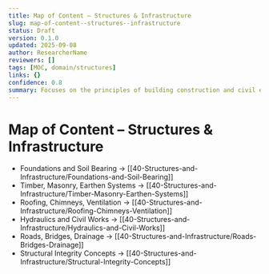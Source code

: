 ```yaml
---
title: Map of Content – Structures & Infrastructure
slug: map-of-content--structures--infrastructure
status: Draft
version: 0.1.0
updated: 2025-09-08
author: ResearcherName
reviewers: []
tags: [MOC, domain/structures]
links: {}
confidence: 0.8
summary: Focuses on the principles of building construction and civil engineering.
---
```


# Map of Content – Structures & Infrastructure

- Foundations and Soil Bearing → [[40-Structures-and-Infrastructure/Foundations-and-Soil-Bearing]]
- Timber, Masonry, Earthen Systems → [[40-Structures-and-Infrastructure/Timber-Masonry-Earthen-Systems]]
- Roofing, Chimneys, Ventilation → [[40-Structures-and-Infrastructure/Roofing-Chimneys-Ventilation]]
- Hydraulics and Civil Works → [[40-Structures-and-Infrastructure/Hydraulics-and-Civil-Works]]
- Roads, Bridges, Drainage → [[40-Structures-and-Infrastructure/Roads-Bridges-Drainage]]
- Structural Integrity Concepts → [[40-Structures-and-Infrastructure/Structural-Integrity-Concepts]]


